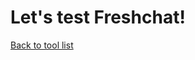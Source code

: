 <body>
    <h1>Let's test Freshchat!</h1>
    <p>
        <a href="https://socialspacedev.github.io/chat-tools/index">Back to tool list</a>
    </p>

<script>
  function initFreshChat() {
    window.fcWidget.init({
      token: "b9a1802e-272f-40f7-9299-9790f264a207",
      host: "https://wchat.au.freshchat.com"
    });
  }
  function initialize(i,t){var e;i.getElementById(t)?initFreshChat():((e=i.createElement("script")).id=t,e.async=!0,e.src="https://wchat.au.freshchat.com/js/widget.js",e.onload=initFreshChat,i.head.appendChild(e))}function initiateCall(){initialize(document,"freshchat-js-sdk")}window.addEventListener?window.addEventListener("load",initiateCall,!1):window.attachEvent("load",initiateCall,!1);
</script>
</body>
